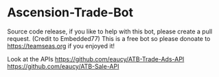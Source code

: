 # Ascension-Trade-Bot
Source code release, if you like to help with this bot, please create a pull request. (Credit to Embedded77)
This is a free bot so please donoate to https://teamseas.org if you enjoyed it!

Look at the APIs
https://github.com/eaucy/ATB-Trade-Ads-API 
https://github.com/eaucy/ATB-Sale-API

